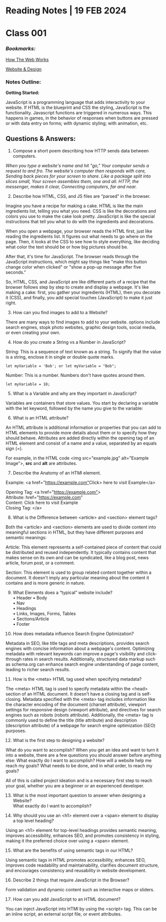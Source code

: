 # **Reading Notes | 19 FEB 2024**

# Class 001

### *Bookmarks:*

[How The Web Works](https://developer.mozilla.org/en-US/docs/Learn/Getting_started_with_the_web/How_the_Web_works)  

[Website & Design](https://developer.mozilla.org/en-US/docs/Learn/Getting_started_with_the_web/What_will_your_website_look_like)  

### **Notes Outline:**  

**Getting Started:**  

JavaScript is a programming language that adds interactivity to your website. If HTML is the blueprint and CSS the styling, JavaScript is the functionality. Javascript functions are triggered in numerous ways. This happens in games, in the behavior of responses when buttons are pressed or with data entry on forms; with dynamic styling; with animation, etc.  

## **Questions & Answers:**  

1. Compose a short poem describing how HTTP sends data between computers.  

*When you type a website's name and hit "go,"
Your computer sends a request to and fro.
The website's computer then responds with care,
Sending back pieces for your screen to share.
Like a package split into slices small,
Your screen assembles them, one and all.
HTTP, the messenger, makes it clear,
Connecting computers, far and near.*

2. Describe how HTML, CSS, and JS files are “parsed” in the browser.  

Imagine you have a recipe for making a cake. HTML is like the main ingredients list, telling you what you need. CSS is like the decorations and colors you use to make the cake look pretty. JavaScript is like the special instructions that tell you what to do with the ingredients and decorations.

When you open a webpage, your browser reads the HTML first, just like reading the ingredients list. It figures out what needs to go where on the page. Then, it looks at the CSS to see how to style everything, like deciding what color the text should be or how big pictures should be.

After that, it's time for JavaScript. The browser reads through the JavaScript instructions, which might say things like "make this button change color when clicked" or "show a pop-up message after five seconds."

So, HTML, CSS, and JavaScript are like different parts of a recipe that the browser follows step by step to create and display a webpage. It's like making a cake: first, you gather your ingredients (HTML), then you decorate it (CSS), and finally, you add special touches (JavaScript) to make it just right.  

3. How can you find images to add to a Website?  

There are many ways to find images to add to your website. options include search engines, stopk photo websites, graphic design tools, social media, or even creating your own.  

4. How do you create a String vs a Number in JavaScript?  

String: This is a sequence of text known as a string. To signify that the value is a string, enclose it in single or double quote marks.  
  
    let myVariable = 'Bob'; or let myVariable = "Bob";  

 Number: This is a number. Numbers don't have quotes around them.

    let myVariable = 10;

5. What is a Variable and why are they important in JavaScript?  

Variables are containers that store values. You start by declaring a variable with the let keyword, followed by the name you give to the variable:

6. What is an HTML attribute?  

An HTML attribute is additional information or properties that you can add to HTML elements to provide more details about them or to specify how they should behave. Attributes are added directly within the opening tag of an HTML element and consist of a name and a value, separated by an equals sign (=).

For example, in the HTML code \<img src="example.jpg" alt="Example Image">, **src** and **alt** are attributes.  

7. Describe the Anatomy of an HTMl element.  

Example: \<a href="<https://example.com">Click> here to visit Example\</a>  

Opening Tag: \<a href="<https://example.com">>  
Attribute: href="<https://example.com>"  
Content: Click here to visit Example  
Closing Tag: \</a>  

8. What is the Difference between \<article> and \<section> element tags?  
  
Both the \<article> and \<section> elements are used to divide content into meaningful sections in HTML, but they have different purposes and semantic meanings:
  
Article: This element represents a self-contained piece of content that could be distributed and reused independently. It typically contains content that makes sense on its own and can be syndicated, like a blog post, news article, forum post, or a comment.  

Section: This element is used to group related content together within a document. It doesn't imply any particular meaning about the content it contains and is more generic in nature.

9. What Elements does a “typical” website include?  
    • Header
    • Body  
    • Nav  
    • Headings  
    • Links, Images, Forms, Tables  
    • Sections/Article  
    • Footer  

10. How does metadata influence Search Engine Optimization?  
  
  Metadata in SEO, like title tags and meta descriptions, provides search engines with concise information about a webpage's content. Optimizing metadata with relevant keywords can improve a page's visibility and click-through rates in search results. Additionally, structured data markup such as schema.org can enhance search engine understanding of page content, leading to richer search results.  

11. How is the \<meta> HTML tag used when specifying metadata?  

The \<meta> HTML tag is used to specify metadata within the \<head> section of an HTML document. It doesn't have a closing tag and is self-closing. Metadata specified with the \<meta> tag includes information like the character encoding of the document (charset attribute), viewport settings for responsive design (viewport attribute), and directives for search engines such as robots (robots attribute). Additionally, the \<meta> tag is commonly used to define the title (title attribute) and description (description attribute) of a webpage for search engine optimization (SEO) purposes.

12. What is the first step to designing a website?  

  What do you want to accomplish? When you get an idea and want to turn it into a website, there are a few questions you should answer before anything else: What exactly do I want to accomplish? How will a website help me reach my goals? What needs to be done, and in what order, to reach my goals?  

All of this is called project ideation and is a necessary first step to reach your goal, whether you are a beginner or an experienced developer.  

13. What is the most important question to answer when designing a Website?  
What exactly do I want to accomplish?  

14. Why should you use an \<h1> element over a \<span> element to display a top level heading?  

 Using an \<h1> element for top-level headings provides semantic meaning, improves accessibility, enhances SEO, and promotes consistency in styling, making it the preferred choice over using a \<span> element.  

15. What are the benefits of using semantic tags in our HTML?  

Using semantic tags in HTML promotes accessibility, enhances SEO, improves code readability and maintainability, clarifies document structure, and encourages consistency and reusability in website development.  

16. Describe 2 things that require JavaScript in the Browser?  

Form validation and dynamic content such as interactive maps or sliders.  

17. How can you add JavaScript to an HTML document?  
  
You can inject JavaScript into HTMl by using the \<script></script> tag. This can be an inline script, an external script file, or event attributes.
